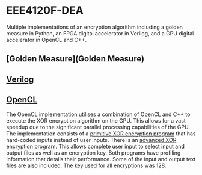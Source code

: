 # EEE4120F-DEA
Multiple implementations of an encryption algorithm including a golden measure in Python, an FPGA digital accelerator in Verilog, and a GPU digital accelerator in OpenCL and C++.

## [Golden Measure](Golden Measure)

## [Verilog](Verilog)

## [OpenCL](OpenCL)
The OpenCL implementation utilises a combination of OpenCL and C++ to execute the XOR encryption algorithm on the GPU. This allows for a vast speedup due to the significant parallel processing capabilities of the GPU. The implementation consists of a [primitive XOR encryption program](OpenCL/primitive_XOR_encryption.cpp) that has hard-coded inputs instead of user inputs. There is an [advanced XOR encryption program](OpenCL/XOR_encryption.cpp). This allows complete user input to select input and output files as well as an encryption key. Both programs have profiling information that details their performance. Some of the input and output text files are also included. The key used for all encryptions was 128.
